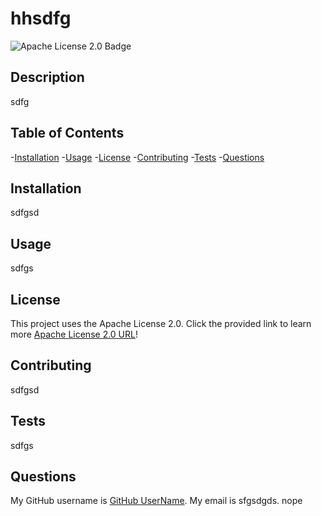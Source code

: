 # hhsdfg 
  
  ![Apache License 2.0 Badge](https://img.shields.io/badge/Apache%202.0-Apache%20License%202.0-red)

  ## Description
  sdfg

  ## Table of Contents
  -[Installation](#installation)
  -[Usage](#usage)
  -[License](#license)
  -[Contributing](#contributing)
  -[Tests](#tests)
  -[Questions](#questions)

  ## Installation
  sdfgsd

  ## Usage
  sdfgs

  ## License

  This project uses the Apache License 2.0. Click the provided link to learn more [Apache License 2.0 URL](https://www.apache.org/licenses/LICENSE-2.0)!

  ## Contributing
  sdfgsd

  ## Tests
  sdfgs

  ## Questions
  My GitHub username is [GitHub UserName](sdfgsd). My email is sfgsdgds. nope

